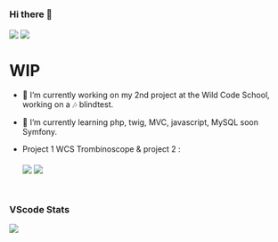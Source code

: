 ### Hi there 👋

  <img align="center" src="https://github-readme-stats.vercel.app/api?username=trueChoan&show_icons=true&hide=issues&theme=highcontrast" /> <img align="center" src="https://github-readme-stats.vercel.app/api/top-langs/?username=truechoan&theme=highcontrast&layout=compac" />


# WIP

- 🔭 I’m currently working on my 2nd project at the Wild Code School, working on a 🎶 blindtest.<br> 
- 🌱 I’m currently learning php, twig, MVC, javascript, MySQL soon Symfony.

- Project 1 WCS Trombinoscope & project 2 : <br><br>
 <img align="center" src="https://github-readme-stats.vercel.app/api/pin/?username=marysar&repo=Trombinoscope&show_owner=true&theme=highcontrast" /> <img align="center" src="https://github-readme-stats.vercel.app/api/pin/?username=WildCodeSchool&repo=2022-03-php-remotefr-p2-blind-test&show_owner=true&theme=highcontrast" /> 
 


<!--
**trueChoan/trueChoan** is a ✨ _special_ ✨ repository because its `README.md` (this file) appears on your GitHub profile.
https://github.com/anuraghazra/github-readme-stats
Here are some ideas to get you started:

- 🔭 I’m currently working on ...
- 🌱 I’m currently learning ...
- 👯 I’m looking to collaborate on ...
- 🤔 I’m looking for help with ...
- 💬 Ask me about ...
- 📫 How to reach me: ...
- 😄 Pronouns: ...
- ⚡ Fun fact: ...
--><br>
### VScode Stats 
 <img align="center" src="https://github-readme-stats.vercel.app/api/wakatime?username=truechoan&theme=highcontrast" />
